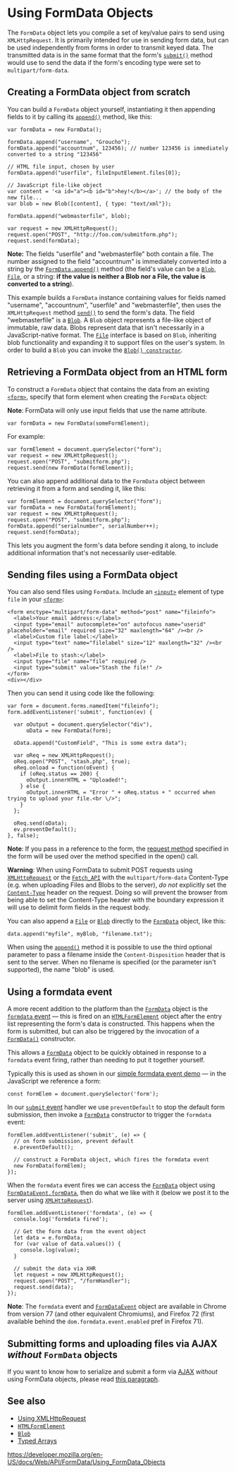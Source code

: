 Using FormData Objects
======================

The `FormData` object lets you compile a set of key/value pairs to send using `XMLHttpRequest`. It is primarily intended for use in sending form data, but can be used independently from forms in order to transmit keyed data. The transmitted data is in the same format that the form's [`submit()`](../htmlformelement/submit) method would use to send the data if the form's encoding type were set to `multipart/form-data`.

Creating a FormData object from scratch
---------------------------------------

You can build a `FormData` object yourself, instantiating it then appending fields to it by calling its [`append()`](append) method, like this:

    var formData = new FormData();

    formData.append("username", "Groucho");
    formData.append("accountnum", 123456); // number 123456 is immediately converted to a string "123456"

    // HTML file input, chosen by user
    formData.append("userfile", fileInputElement.files[0]);

    // JavaScript file-like object
    var content = '<a id="a"><b id="b">hey!</b></a>'; // the body of the new file...
    var blob = new Blob([content], { type: "text/xml"});

    formData.append("webmasterfile", blob);

    var request = new XMLHttpRequest();
    request.open("POST", "http://foo.com/submitform.php");
    request.send(formData);

**Note:** The fields "userfile" and "webmasterfile" both contain a file. The number assigned to the field "accountnum" is immediately converted into a string by the [`FormData.append()`](../formdata#append()) method (the field's value can be a [`Blob`](../blob), [`File`](../file), or a string: **if the value is neither a Blob nor a File, the value is converted to a string**).

This example builds a `FormData` instance containing values for fields named "username", "accountnum", "userfile" and "webmasterfile", then uses the `XMLHttpRequest` method [`send()`](../xmlhttprequest#send()) to send the form's data. The field "webmasterfile" is a [`Blob`](../blob). A `Blob` object represents a file-like object of immutable, raw data. Blobs represent data that isn't necessarily in a JavaScript-native format. The [`File`](../file) interface is based on `Blob`, inheriting blob functionality and expanding it to support files on the user's system. In order to build a `Blob` you can invoke the [`Blob() constructor`](../blob/blob).

Retrieving a FormData object from an HTML form
----------------------------------------------

To construct a `FormData` object that contains the data from an existing [`<form>`](https://developer.mozilla.org/en-US/docs/Web/HTML/Element/form), specify that form element when creating the `FormData` object:

**Note**: FormData will only use input fields that use the name attribute.

    var formData = new FormData(someFormElement);

For example:

    var formElement = document.querySelector("form");
    var request = new XMLHttpRequest();
    request.open("POST", "submitform.php");
    request.send(new FormData(formElement));

You can also append additional data to the `FormData` object between retrieving it from a form and sending it, like this:

    var formElement = document.querySelector("form");
    var formData = new FormData(formElement);
    var request = new XMLHttpRequest();
    request.open("POST", "submitform.php");
    formData.append("serialnumber", serialNumber++);
    request.send(formData);

This lets you augment the form's data before sending it along, to include additional information that's not necessarily user-editable.

Sending files using a FormData object
-------------------------------------

You can also send files using `FormData`. Include an [`<input>`](https://developer.mozilla.org/en-US/docs/Web/HTML/Element/input) element of type `file` in your [`<form>`](https://developer.mozilla.org/en-US/docs/Web/HTML/Element/form):

    <form enctype="multipart/form-data" method="post" name="fileinfo">
      <label>Your email address:</label>
      <input type="email" autocomplete="on" autofocus name="userid" placeholder="email" required size="32" maxlength="64" /><br />
      <label>Custom file label:</label>
      <input type="text" name="filelabel" size="12" maxlength="32" /><br />
      <label>File to stash:</label>
      <input type="file" name="file" required />
      <input type="submit" value="Stash the file!" />
    </form>
    <div></div>

Then you can send it using code like the following:

    var form = document.forms.namedItem("fileinfo");
    form.addEventListener('submit', function(ev) {

      var oOutput = document.querySelector("div"),
          oData = new FormData(form);

      oData.append("CustomField", "This is some extra data");

      var oReq = new XMLHttpRequest();
      oReq.open("POST", "stash.php", true);
      oReq.onload = function(oEvent) {
        if (oReq.status == 200) {
          oOutput.innerHTML = "Uploaded!";
        } else {
          oOutput.innerHTML = "Error " + oReq.status + " occurred when trying to upload your file.<br \/>";
        }
      };

      oReq.send(oData);
      ev.preventDefault();
    }, false);

**Note**: If you pass in a reference to the form, the [request method](https://developer.mozilla.org/en-US/docs/Web/HTTP/Methods) specified in the form will be used over the method specified in the open() call.

**Warning**: When using FormData to submit POST requests using [`XMLHttpRequest`](../xmlhttprequest) or the [`Fetch_API`](../fetch_api) with the `multipart/form-data` Content-Type (e.g. when uploading Files and Blobs to the server), *do not* explicitly set the [`Content-Type`](https://developer.mozilla.org/en-US/docs/Web/HTTP/Headers/Content-Type) header on the request. Doing so will prevent the browser from being able to set the Content-Type header with the boundary expression it will use to delimit form fields in the request body.

You can also append a [`File`](../file) or [`Blob`](../blob) directly to the [`FormData`](../formdata) object, like this:

    data.append("myfile", myBlob, "filename.txt");

When using the [`append()`](append) method it is possible to use the third optional parameter to pass a filename inside the `Content-Disposition` header that is sent to the server. When no filename is specified (or the parameter isn't supported), the name "blob" is used.

Using a formdata event
----------------------

A more recent addition to the platform than the [`FormData`](../formdata) object is the [`formdata` event](../htmlformelement/formdata_event) — this is fired on an [`HTMLFormElement`](../htmlformelement) object after the entry list representing the form's data is constructed. This happens when the form is submitted, but can also be triggered by the invocation of a [`FormData()`](formdata) constructor.

This allows a [`FormData`](../formdata) object to be quickly obtained in response to a `formdata` event firing, rather than needing to put it together yourself.

Typically this is used as shown in our [simple formdata event demo](https://long-impatiens.glitch.me/) — in the JavaScript we reference a form:

    const formElem = document.querySelector('form');

In our [`submit` event](../htmlformelement/submit_event) handler we use `preventDefault` to stop the default form submission, then invoke a [`FormData`](../formdata) constructor to trigger the `formdata` event:

    formElem.addEventListener('submit', (e) => {
      // on form submission, prevent default
      e.preventDefault();

      // construct a FormData object, which fires the formdata event
      new FormData(formElem);
    });

When the `formdata` event fires we can access the [`FormData`](../formdata) object using [`FormDataEvent.formData`](../formdataevent/formdata), then do what we like with it (below we post it to the server using [`XMLHttpRequest`](../xmlhttprequest)).

    formElem.addEventListener('formdata', (e) => {
      console.log('formdata fired');

      // Get the form data from the event object
      let data = e.formData;
      for (var value of data.values()) {
        console.log(value);
      }

      // submit the data via XHR
      let request = new XMLHttpRequest();
      request.open("POST", "/formHandler");
      request.send(data);
    });

**Note**: The `formdata` event and [`FormDataEvent`](../formdataevent) object are available in Chrome from version 77 (and other equivalent Chromiums), and Firefox 72 (first available behind the `dom.formdata.event.enabled` pref in Firefox 71).

Submitting forms and uploading files via AJAX *without* `FormData` objects
--------------------------------------------------------------------------

If you want to know how to serialize and submit a form via [AJAX](https://developer.mozilla.org/en-US/docs/Web/Guide/AJAX) *without* using FormData objects, please read [this paragraph](../xmlhttprequest/using_xmlhttprequest#submitting_forms_and_uploading_files).

See also
--------

-   [Using XMLHttpRequest](../xmlhttprequest/using_xmlhttprequest)
-   [`HTMLFormElement`](../htmlformelement)
-   [`Blob`](../blob)
-   [Typed Arrays](https://developer.mozilla.org/en-US/docs/Web/JavaScript/Typed_arrays)

<a href="https://developer.mozilla.org/en-US/docs/Web/API/FormData/Using_FormData_Objects" class="_attribution-link">https://developer.mozilla.org/en-US/docs/Web/API/FormData/Using_FormData_Objects</a>
